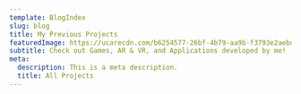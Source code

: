```yaml
---
template: BlogIndex
slug: blog
title: My Previous Projects
featuredImage: https://ucarecdn.com/b6254577-26bf-4b79-aa9b-f3793e2aebdc/
subtitle: Check out Games, AR & VR, and Applications developed by me!
meta:
  description: This is a meta description.
  title: All Projects
---
```

